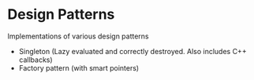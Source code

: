 # Design Patterns
Implementations of various design patterns

* Singleton (Lazy evaluated and correctly destroyed. Also includes C++ callbacks)
* Factory pattern (with smart pointers)
